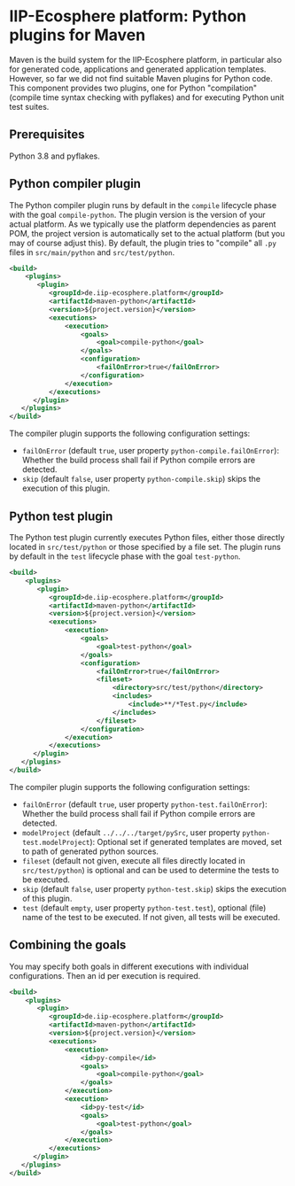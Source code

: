 # IIP-Ecosphere platform: Python plugins for Maven

Maven is the build system for the IIP-Ecosphere platform, in particular also for generated code, applications and generated application templates. However, so far we did not find suitable Maven plugins for Python code. This component provides two plugins, one for Python "compilation" (compile time syntax checking with pyflakes) and for executing Python unit test suites.

## Prerequisites

Python 3.8 and pyflakes.

## Python compiler plugin

The Python compiler plugin runs by default in the `compile` lifecycle phase with the goal `compile-python`. The plugin version is the version of your actual platform. As we typically use the platform dependencies as parent POM, the project version is automatically set to the actual platform (but you may of course adjust this). By default, the plugin tries to "compile" all `.py` files in `src/main/python` and `src/test/python`.

  ```xml
  <build>
      <plugins>
         <plugin>
            <groupId>de.iip-ecosphere.platform</groupId>
            <artifactId>maven-python</artifactId>
            <version>${project.version}</version>
            <executions>
                <execution>
                    <goals>
                        <goal>compile-python</goal>
                    </goals>
                    <configuration>
                        <failOnError>true</failOnError>
                    </configuration>
                </execution>
            </executions>
        </plugin>
     </plugins>
  </build>
  ```

The compiler plugin supports the following configuration settings:
  - `failOnError` (default `true`, user property `python-compile.failOnError`): Whether the build process shall fail if Python compile errors are detected.
  - `skip` (default `false`, user property `python-compile.skip`) skips the execution of this plugin. 
  
## Python test plugin

The Python test plugin currently executes Python files, either those directly located in `src/test/python` or those specified by a file set. The plugin runs by default in the `test` lifecycle phase with the goal `test-python`.

  ```xml
  <build>
      <plugins>
         <plugin>
            <groupId>de.iip-ecosphere.platform</groupId>
            <artifactId>maven-python</artifactId>
            <version>${project.version}</version>
            <executions>
                <execution>
                    <goals>
                        <goal>test-python</goal>
                    </goals>
                    <configuration>
                        <failOnError>true</failOnError>
                        <fileset>
                            <directory>src/test/python</directory>
                            <includes>
                                <include>**/*Test.py</include>
                            </includes>
                        </fileset>                    
                    </configuration>
                </execution>
            </executions>
        </plugin>
     </plugins>
  </build>
  ```

The compiler plugin supports the following configuration settings:
  - `failOnError` (default `true`, user property `python-test.failOnError`): Whether the build process shall fail if Python compile errors are detected.
  - `modelProject` (default `../../../target/pySrc`, user property `python-test.modelProject`): Optional set if generated templates are moved, set to path of generated python 	sources.
  - `fileset` (default not given, execute all files directly located in `src/test/python`) is optional and can be used to determine the tests to be executed.
  - `skip` (default `false`, user property `python-test.skip`) skips the execution of this plugin. 
  - `test` (default `empty`, user property `python-test.test`), optional (file) name of the test to be executed. If not given, all tests will be executed.
  
  
## Combining the goals

You may specify both goals in different executions with individual configurations. Then an id per execution is required.
  
  ```xml
  <build>
      <plugins>
         <plugin>
            <groupId>de.iip-ecosphere.platform</groupId>
            <artifactId>maven-python</artifactId>
            <version>${project.version}</version>
            <executions>
                <execution>
                    <id>py-compile</id>
                    <goals>
                        <goal>compile-python</goal>
                    </goals>
                </execution>
                <execution>
                    <id>py-test</id>
                    <goals>
                        <goal>test-python</goal>
                    </goals>
                </execution>
            </executions>
        </plugin>
     </plugins>
  </build>
  ```
  